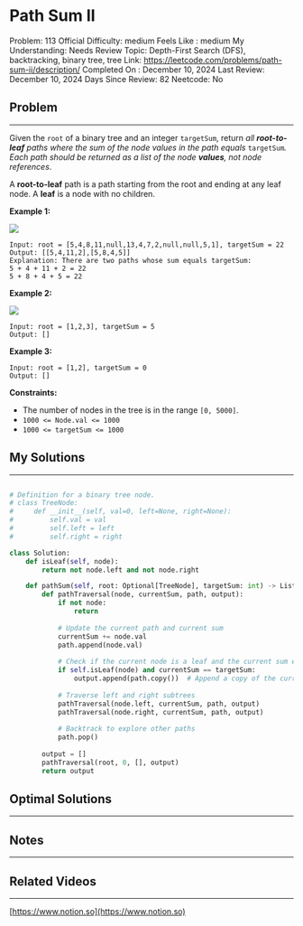 # Path Sum II

Problem: 113
Official Difficulty: medium
Feels Like : medium
My Understanding: Needs Review
Topic: Depth-First Search (DFS), backtracking, binary tree, tree
Link: https://leetcode.com/problems/path-sum-ii/description/
Completed On : December 10, 2024
Last Review: December 10, 2024
Days Since Review: 82
Neetcode: No

## Problem

---

Given the `root` of a binary tree and an integer `targetSum`, return *all **root-to-leaf** paths where the sum of the node values in the path equals* `targetSum`*. Each path should be returned as a list of the node **values**, not node references*.

A **root-to-leaf** path is a path starting from the root and ending at any leaf node. A **leaf** is a node with no children.

**Example 1:**

![](https://assets.leetcode.com/uploads/2021/01/18/pathsumii1.jpg)

```
Input: root = [5,4,8,11,null,13,4,7,2,null,null,5,1], targetSum = 22
Output: [[5,4,11,2],[5,8,4,5]]
Explanation: There are two paths whose sum equals targetSum:
5 + 4 + 11 + 2 = 22
5 + 8 + 4 + 5 = 22

```

**Example 2:**

![](https://assets.leetcode.com/uploads/2021/01/18/pathsum2.jpg)

```
Input: root = [1,2,3], targetSum = 5
Output: []

```

**Example 3:**

```
Input: root = [1,2], targetSum = 0
Output: []

```

**Constraints:**

- The number of nodes in the tree is in the range `[0, 5000]`.
- `1000 <= Node.val <= 1000`
- `1000 <= targetSum <= 1000`

## My Solutions

---

```python

```

```python
# Definition for a binary tree node.
# class TreeNode:
#     def __init__(self, val=0, left=None, right=None):
#         self.val = val
#         self.left = left
#         self.right = right

class Solution:
    def isLeaf(self, node):
        return not node.left and not node.right

    def pathSum(self, root: Optional[TreeNode], targetSum: int) -> List[List[int]]:
        def pathTraversal(node, currentSum, path, output):
            if not node:
                return
            
            # Update the current path and current sum
            currentSum += node.val
            path.append(node.val)
            
            # Check if the current node is a leaf and the current sum equals target sum
            if self.isLeaf(node) and currentSum == targetSum:
                output.append(path.copy())  # Append a copy of the current path
            
            # Traverse left and right subtrees
            pathTraversal(node.left, currentSum, path, output)
            pathTraversal(node.right, currentSum, path, output)
            
            # Backtrack to explore other paths
            path.pop()
        
        output = []
        pathTraversal(root, 0, [], output)
        return output

```

## Optimal Solutions

---

## Notes

---

 

## Related Videos

---

[https://www.notion.so](https://www.notion.so)